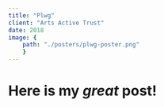 ```yaml
---
title: "Plwg"
client: "Arts Active Trust"
date: 2018
image: { 
	path: "./posters/plwg-poster.png" 
	}
---
```


# Here is my _great_ post!
